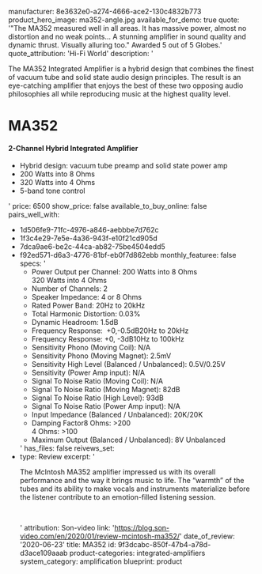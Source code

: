 manufacturer: 8e3632e0-a274-4666-ace2-130c4832b773
product_hero_image: ma352-angle.jpg
available_for_demo: true
quote: '"The MA352 measured well in all areas. It has massive power, almost no distortion and no weak points... A stunning amplifier in sound quality and dynamic thrust. Visually alluring too." Awarded 5 out of 5 Globes.'
quote_attribution: 'Hi-Fi World'
description: '<p>The MA352 Integrated Amplifier is a hybrid design that combines the finest of vacuum tube and solid state audio design principles. The result is an eye-catching amplifier that enjoys the best of these two opposing audio philosophies all while reproducing music at the highest quality level.</p><h1>MA352</h1><h4>2-Channel Hybrid Integrated Amplifier</h4><ul><li>Hybrid design: vacuum tube preamp and solid state power amp</li><li>200 Watts into 8 Ohms</li><li>320 Watts into 4 Ohms</li><li>5-band tone control</li></ul>'
price: 6500
show_price: false
available_to_buy_online: false
pairs_well_with:
  - 1d506fe9-71fc-4976-a846-aebbbe7d762c
  - 1f3c4e29-7e5e-4a36-943f-e10f21cd905d
  - 7dca9ae6-be2c-44ca-ab82-75be4504edd5
  - f92ed571-d6a3-4776-81bf-eb0f7d862ebb
monthly_featuree: false
specs: '<ul><li>Power Output per Channel: 200 Watts into 8 Ohms<br>320 Watts into 4 Ohms</li><li>Number of Channels: 2</li><li>Speaker Impedance: 4 or 8 Ohms</li><li>Rated Power Band: 20Hz to 20kHz</li><li>Total Harmonic Distortion: 0.03%</li><li>Dynamic Headroom: 1.5dB</li><li>Frequency Response:&nbsp; +0,-0.5dB20Hz to 20kHz</li><li>Frequency Response: +0, -3dB10Hz to 100kHz</li><li>Sensitivity Phono (Moving Coil): N/A</li><li>Sensitivity Phono (Moving Magnet): 2.5mV</li><li>Sensitivity High Level (Balanced / Unbalanced): 0.5V/0.25V</li><li>Sensitivity (Power Amp input): N/A</li><li>Signal To Noise Ratio (Moving Coil): N/A</li><li>Signal To Noise Ratio (Moving Magnet): 82dB</li><li>Signal To Noise Ratio (High Level): 93dB</li><li>Signal To Noise Ratio (Power Amp input): N/A</li><li>Input Impedance (Balanced / Unbalanced): 20K/20K</li><li>Damping Factor8 Ohms: &gt;200<br>4 Ohms: &gt;100</li><li>Maximum Output (Balanced / Unbalanced): 8V Unbalanced</li></ul>'
has_files: false
reivews_set:
  -
    type: Review
    excerpt: '<p>The McIntosh MA352 amplifier impressed us with its overall performance and the way it brings music to life. The “warmth” of the tubes and its ability to make vocals and instruments materialize before the listener contribute to an emotion-filled listening session.</p><p><br></p>'
    attribution: Son-video
    link: 'https://blog.son-video.com/en/2020/01/review-mcintosh-ma352/'
    date_of_review: '2020-06-23'
title: MA352
id: 9f3dcabc-850f-47b4-a78d-d3ace109aaab
product-categories: integrated-amplifiers
system_category: amplification
blueprint: product
